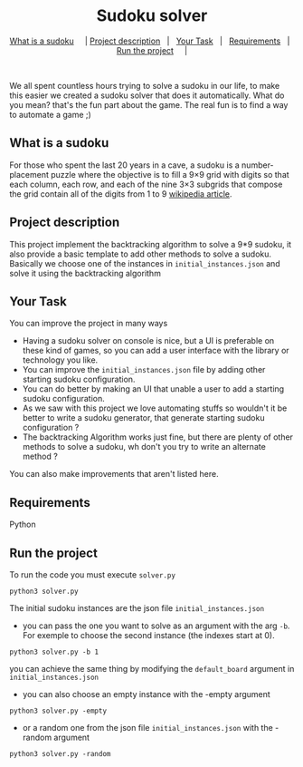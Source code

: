 <h1 align="center">Sudoku solver</h1>

<p align="center">
  <a href="#what-is-a-sudoku">What is a sudoku</a>     |
  <a href="#project-description">Project description</a>   |  
  <a href="#your-task">Your Task</a>   |  
  <a href="#requirements">Requirements</a>   |  
  <a href="#run-the-project">Run the project</a>     |
</p>

<br>

We all spent countless hours trying to solve a sudoku in our life, to make this easier we created a sudoku solver that does it automatically.
What do you mean? that's the fun part about the game. The real fun is to find a way to automate a game ;)

## What is a sudoku
For those who spent the last 20 years in a cave, a sudoku is a number-placement puzzle where the objective is to fill a 9×9 grid with digits so that each column, each row, and each of the nine 3×3 subgrids that compose the grid contain all of the digits from 1 to 9 [wikipedia article](https://en.wikipedia.org/wiki/Sudoku).

## Project description
This project implement the backtracking algorithm to solve a 9*9 sudoku, it also provide a basic template to add other methods to solve a sudoku.
Basically we choose one of the instances in `initial_instances.json` and solve it using the backtracking algorithm

## Your Task
You can improve the project in many ways

* Having a sudoku solver on console is nice, but a UI is preferable on these kind of games, so you can add a user interface with the library or technology you like.
* You can improve the `initial_instances.json` file by adding other starting sudoku configuration.
* You can do better by making an UI that unable a user to add a starting sudoku configuration.
* As we saw with this project we love automating stuffs so wouldn't it be better to write a sudoku generator, that generate starting sudoku configuration ?
* The backtracking Algorithm works just fine, but there are plenty of other methods to solve a sudoku, wh don't you try to write an alternate method ?

You can also make improvements that aren't listed here.

## Requirements
Python

## Run the project
To run the code you must execute `solver.py`
```
python3 solver.py
```

The initial sudoku instances are the json file `initial_instances.json`

* you can pass the one you want to solve as an argument with the arg `-b`.
For exemple to choose the second instance (the indexes start at 0).
```
python3 solver.py -b 1
```
you can achieve the same thing by modifying the `default_board` argument in `initial_instances.json`

* you can also choose an empty instance with the -empty argument
```
python3 solver.py -empty
```

* or a random one from the json file `initial_instances.json` with the -random argument
```
python3 solver.py -random
```
